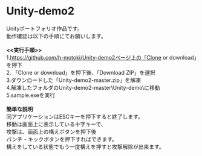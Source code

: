 # Unity-demo2
Unityポートフォリオ作品です。<br>
動作確認は以下の手順にてお願いします。<br>
<br>
<b><<実行手順>></b><br>
1.https://github.com/h-motoki/Unity-demo2ページ上の「Clone or download」を押下<br>
2.
「Clone or download」を押下後、「Download ZIP」を選択<br>
3.ダウンロードした「Unity-demo2-master.zip」を解凍<br>
4.解凍したフォルダのUnity-demo2-master\Unity-demo\に移動<br>
5.sample.exeを実行<br>
<br>
<b>簡単な説明</b><br>
同アプリケーションはESCキーを押下すると終了します。<br>
移動は画面上に表示している十字キーで、<br>
攻撃は、画面上の構えボタンを押下後<br>
パンチ・キックボタンを押下すればできます。<br>
構えをしている状態でもう一度構えを押すと攻撃解除が出来ます。<br>
<br>
